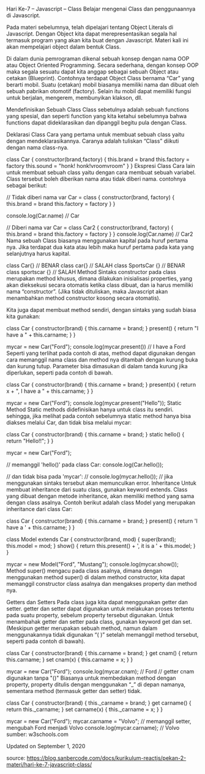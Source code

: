 Hari Ke-7 – Javascript – Class
Belajar mengenai Class dan penggunaannya di Javascript.

Pada materi sebelumnya, telah dipelajari tentang Object Literals di Javascript. Dengan Object kita dapat merepresentasikan segala hal termasuk program yang akan kita buat dengan Javascript. Materi kali ini akan mempelajari object dalam bentuk Class.

Di dalam dunia pemrograman dikenal sebuah konsep dengan nama OOP atau Object Oriented Programming. Secara sederhana, dengan konsep OOP maka segala sesuatu dapat kita anggap sebagai sebuah Object atau cetakan (Blueprint). Contohnya terdapat Object Class bernama “Car” yang berarti mobil. Suatu (cetakan) mobil biasanya memiliki nama dan dibuat oleh sebuah pabrikan otomotif (factory). Selain itu mobil dapat memiliki fungsi untuk berjalan, mengerem, membunyikan klakson, dll.

Mendefinisikan Sebuah Class 
Class sebetulnya adalah sebuah functions yang spesial, dan seperti function yang kita ketahui sebelumnya bahwa functions dapat dideklarasikan dan dipanggil begitu pula dengan Class.

Deklarasi Class
Cara yang pertama untuk membuat sebuah class yaitu dengan mendeklarasikannya. Caranya adalah tuliskan “Class” diikuti dengan nama class-nya.

class Car {
    constructor(brand,factory) {
        this.brand = brand
        this.factory = factory
        this.sound = "honk! honk!vroomvroom"
    }
}
Ekspresi Class
Cara lain untuk membuat sebuah class yaitu dengan cara membuat sebuah variabel. Class tersebut boleh diberikan nama atau tidak diberi nama. contohnya sebagai berikut:

// Tidak diberi nama 
var Car = class {
    constructor(brand, factory) {
        this.brand = brand
        this.factory = factory
    }
}
 
console.log(Car.name) // Car
 
// Diberi nama
var Car = class Car2 {
    constructor(brand, factory) {
        this.brand = brand
        this.factory = factory
    }
}
console.log(Car.name) // Car2
Nama sebuah Class biasanya menggunakan kapital pada huruf pertama nya. Jika terdapat dua kata atau lebih maka huruf pertama pada kata yang selanjutnya harus kapital.

class Car{} // BENAR
class car{} // SALAH
class SportsCar {} // BENAR
class sportscar {} // SALAH 
Method
Sintaks constructor pada class merupakan method khusus, dimana dilakukan inisialisasi properties, yang akan dieksekusi secara otomatis ketika class dibuat, dan ia harus memiliki nama “constructor”. (Jika tidak dituliskan, maka Javascript akan menambahkan method constructor kosong secara otomatis).

Kita juga dapat membuat method sendiri, dengan sintaks yang sudah biasa kita gunakan:

class Car {
  constructor(brand) {
    this.carname = brand;
  }
  present() {
    return "I have a " + this.carname;
  }
}

mycar = new Car("Ford");
console.log(mycar.present()) // I have a Ford
Seperti yang terlihat pada contoh di atas, method dapat digunakan dengan cara memanggil nama class dan method nya ditambah dengan kurung buka dan kurung tutup. Parameter bisa dimasukan di dalam tanda kurung jika diperlukan, seperti pada contoh di bawah.

class Car {
  constructor(brand) {
    this.carname = brand;
  }
  present(x) {
    return x + ", I have a " + this.carname;
  }
}

mycar = new Car("Ford");
console.log(mycar.present("Hello"));
Static Method
Static methods didefinisikan hanya untuk class itu sendiri. sehingga, jika melihat pada contoh sebelumnya static method hanya bisa diakses melalui Car, dan tidak bisa melalui mycar:

 class Car {
  constructor(brand) {
    this.carname = brand;
  }
  static hello() {
    return "Hello!!";
  }
}

mycar = new Car("Ford");

// memanggil 'hello()' pada class Car:
console.log(Car.hello());

// dan tidak bisa pada 'mycar':
// console.log(mycar.hello());
// jika menggunakan sintaks tersebut akan memunculkan error.
Inheritance
Untuk membuat inheritance dari suatu class, gunakan keyword extends. Class yang dibuat dengan metode inheritance, akan memiliki method yang sama dengan class asalnya. Contoh berikut adalah class Model yang merupakan inheritance dari class Car:

 class Car {
  constructor(brand) {
    this.carname = brand;
  }
  present() {
    return 'I have a ' + this.carname;
  }
}

class Model extends Car {
  constructor(brand, mod) {
    super(brand);
    this.model = mod;
  }
  show() {
    return this.present() + ', it is a ' + this.model;
  }
}

mycar = new Model("Ford", "Mustang");
console.log(mycar.show());
Method super() mengacu pada class asalnya, dimana dengan menggunakan method super()  di dalam method constructor, kita dapat memanggil constructor class asalnya dan mengakses property dan method nya.

Getters dan Setters
Pada class juga kita dapat menggunakan getter dan setter. getter dan setter dapat digunakan untuk melakukan proses tertentu pada suatu property, sebelum property tersebut digunakan. Untuk menambahak getter dan setter pada class, gunakan keyword get dan set. (Meskipun getter merupakan sebuah method, namun dalam menggunakannya tidak digunakan “( )” setelah memanggil method tersebut, seperti pada contoh di bawah).

 class Car {
  constructor(brand) {
    this.carname = brand;
  }
  get cnam() {
    return this.carname;
  }
  set cnam(x) {
    this.carname = x;
  }
}

mycar = new Car("Ford");
console.log(mycar.cnam); // Ford
// getter cnam digunakan tanpa "()"
Biasanya untuk membedakan method dengan property, property ditulis dengan menggunakan “_” di depan namanya, sementara method (termasuk getter dan setter) tidak.

class Car {
  constructor(brand) {
    this._carname = brand;
  }
  get carname() {
    return this._carname;
  }
  set carname(x) {
    this._carname = x;
  }
}

mycar = new Car("Ford");
mycar.carname = "Volvo"; // memanggil setter, mengubah Ford menjadi Volvo
console.log(mycar.carname); // Volvo
sumber: w3schools.com

Updated on September 1, 2020

source: https://blog.sanbercode.com/docs/kurikulum-reactjs/pekan-2-materi/hari-ke-7-javascript-class/

